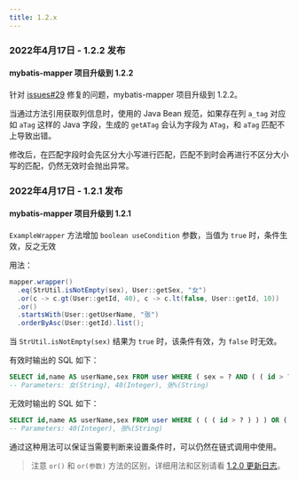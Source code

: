 ```yaml
---
title: 1.2.x
---
```


### 2022年4月17日 - 1.2.2 发布

#### mybatis-mapper 项目升级到 1.2.2

针对 [issues#29](https://github.com/mybatis-mapper/mapper/issues/29) 修复的问题，mybatis-mapper 项目升级到 1.2.2。

当通过方法引用获取列信息时，使用的 Java Bean 规范，如果存在列 `a_tag` 对应如 `aTag` 这样的 Java 字段，生成的 `getATag` 会认为字段为 `ATag`，和 `aTag` 匹配不上导致出错。

修改后，在匹配字段时会先区分大小写进行匹配，匹配不到时会再进行不区分大小写的匹配，仍然无效时会抛出异常。


### 2022年4月17日 - 1.2.1 发布

#### mybatis-mapper 项目升级到 1.2.1

`ExampleWrapper` 方法增加 `boolean useCondition` 参数，当值为 `true` 时，条件生效，反之无效

用法：

```java
mapper.wrapper()
  .eq(StrUtil.isNotEmpty(sex), User::getSex, "女")
  .or(c -> c.gt(User::getId, 40), c -> c.lt(false, User::getId, 10))
  .or()
  .startsWith(User::getUserName, "张")
  .orderByAsc(User::getId).list();
```
当 `StrUtil.isNotEmpty(sex)` 结果为 `true` 时，该条件有效，为 `false` 时无效。

有效时输出的 SQL 如下：
```sql
SELECT id,name AS userName,sex FROM user WHERE ( sex = ? AND ( ( id > ? ) ) ) OR ( name LIKE ? ) ORDER BY id ASC
-- Parameters: 女(String), 40(Integer), 张%(String)
```

无效时输出的 SQL 如下：
```sql
SELECT id,name AS userName,sex FROM user WHERE ( ( ( id > ? ) ) ) OR ( name LIKE ? ) ORDER BY id ASC
-- Parameters: 40(Integer), 张%(String)
```
通过这种用法可以保证当需要判断来设置条件时，可以仍然在链式调用中使用。

> 注意 `or()` 和 `or(参数)` 方法的区别，详细用法和区别请看 [1.2.0 更新日志](1.2.0.md)。